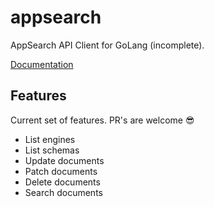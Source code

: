 appsearch
=========

AppSearch API Client for GoLang (incomplete).

[Documentation](https://pkg.go.dev/github.com/yurihq/appsearch)

## Features

Current set of features. PR's are welcome 😎

* List engines
* List schemas
* Update documents
* Patch documents
* Delete documents
* Search documents
